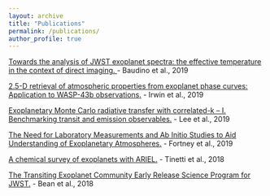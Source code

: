 ```yaml
---
layout: archive
title: "Publications"
permalink: /publications/
author_profile: true
---
```


<a href="10.1093/mnras/stz2764"> Towards the analysis of JWST exoplanet spectra: the effective temperature in the context of direct imaging. </a> - Baudino et al., 2019

<u><a href="http://arxiv.org/abs/1909.03233v1">2.5-D retrieval of atmospheric properties from exoplanet phase curves: Application to WASP-43b observations</a>.</u> - Irwin et al., 2019

<u><a href="https://academic.oup.com/mnras/article-abstract/487/2/2082/5497934?redirectedFrom=fulltext">Exoplanetary Monte Carlo radiative transfer with correlated-k – I. Benchmarking transit and emission observables</a>.</u> - Lee et al., 2019 

<u><a href="http://arxiv.org/abs/1905.07064v1">The Need for Laboratory Measurements and Ab Initio Studies to Aid Understanding of Exoplanetary Atmospheres</a>.</u> - Fortney et al., 2019

<u><a href="https://doi.org/10.1007/s10686-018-9598-x">A chemical survey of exoplanets with ARIEL</a>.</u> - Tinetti et al., 2018

<u><a href="https://doi.org/10.1088/1538-3873/aadbf3">The Transiting Exoplanet Community Early Release Science Program for JWST</a>.</u> - Bean et al., 2018

